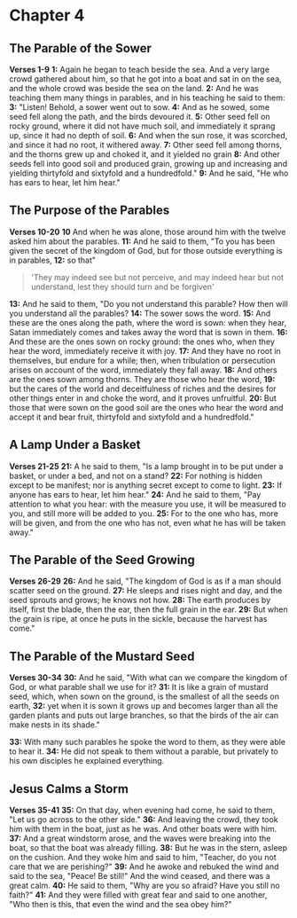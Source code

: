 # Chapter 4
## The Parable of the Sower
**Verses 1-9**
**1:** Again he began to teach beside the sea. And a very large crowd gathered about him, so that he got into a boat and sat in on the sea, and the whole crowd was beside the sea on the land.
**2:** And he was teaching them many things in parables, and in his teaching he said to them:
**3:** "Listen! Behold, a sower went out to sow.
**4:** And as he sowed, some seed fell along the path, and the birds devoured it.
**5:** Other seed fell on rocky ground, where it did not have much soil, and immediately it sprang up, since it had no depth of soil.
**6:** And when the sun rose, it was scorched, and since it had no root, it withered away.
**7:** Other seed fell among thorns, and the thorns grew up and choked it, and it yielded no grain
**8:** And other seeds fell into good soil and produced grain, growing up and increasing and yielding thirtyfold and sixtyfold and a hundredfold."
**9:** And he said, "He who has ears to hear, let him hear."

## The Purpose of the Parables
**Verses 10-20**
**10** And when he was alone, those around him with the twelve asked him about the parables.
**11:** And he said to them, "To you has been given the secret of the kingdom of God, but for those outside everything is in parables,
**12:** so that"

> 'They may indeed see but not perceive,
> and may indeed hear but not understand,
> lest they should turn and be forgiven'

**13:** And he said to them, "Do you not understand this parable? How then will you understand all the parables?
**14:** The sower sows the word.
**15:** And these are the ones along the path, where the word is sown: when they hear, Satan immediately comes and takes away the word that is sown in them.
**16:** And these are the ones sown on rocky ground: the ones who, when they hear the word, immediately receive it with joy.
**17:** And they have no root in themselves, but endure for a while; then, when tribulation or persecution arises on account of the word, immediately they fall away.
**18:** And others are the ones sown among thorns. They are those who hear the word,
**19:** but the cares of the world and deceitfulness of riches and the desires for other things enter in and choke the word, and it proves unfruitful.
**20:** But those that were sown on the good soil are the ones who hear the word and accept it and bear fruit, thirtyfold and sixtyfold and a hundredfold."

## A Lamp Under a Basket
**Verses 21-25**
**21:** A he said to them, "Is a lamp brought in to be put under a basket, or under a bed, and not on a stand?
**22:** For nothing is hidden except to be manifest; nor is anything secret except to come to light.
**23:** If anyone has ears to hear, let him hear."
**24:** And he said to them, "Pay attention to what you hear: with the measure you use, it will be measured to you, and still more will be added to you.
**25:** For to the one who has, more will be given, and from the one who has not, even what he has will be taken away."

## The Parable of the Seed Growing
**Verses 26-29**
**26:** And he said, "The kingdom of God is as if a man should scatter seed on the ground.
**27:** He sleeps and rises night and day, and the seed sprouts and grows; he knows not how.
**28:** The earth produces by itself, first the blade, then the ear, then the full grain in the ear.
**29:** But when the grain is ripe, at once he puts in the sickle, because the harvest has come."

## The Parable of the Mustard Seed
**Verses 30-34**
**30:** And he said, "With what can we compare the kingdom of God, or what parable shall we use for it?
**31:** It is like a grain of mustard seed, which, when sown on the ground, is the smallest of all the seeds on earth,
**32:** yet when it is sown it grows up and becomes larger than all the garden plants and puts out large branches, so that the birds of the air can make nests in its shade."

**33:** With many such parables he spoke the word to them, as they were able to hear it.
**34:** He did not speak to them without a parable, but privately to his own disciples he explained everything.

## Jesus Calms a Storm
**Verses 35-41**
**35:** On that day, when evening had come, he said to them, "Let us go across to the other side."
**36:** And leaving the crowd, they took him with them in the boat, just as he was. And other boats were with him.
**37:** And a great windstorm arose, and the waves were breaking into the boat, so that the boat was already filling.
**38:** But he was in the stern, asleep on the cushion. And they woke him and said to him, "Teacher, do you not care that we are perishing?"
**39:** And he awoke and rebuked the wind and said to the sea, "Peace! Be still!" And the wind ceased, and there was a great calm.
**40:** He said to them, "Why are you so afraid? Have you still no faith?"
**41:** And they were filled with great fear and said to one another, "Who then is this, that even the wind and the sea obey him?"